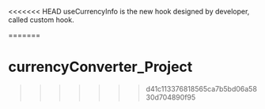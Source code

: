 <<<<<<< HEAD
useCurrencyInfo is the new hook designed by developer, called custom hook.



=======
# currencyConverter_Project  
>>>>>>> d41c113376818565ca7b5bd06a5830d704890f95
